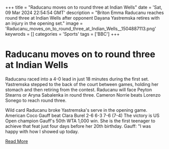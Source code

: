 +++
title = "Raducanu moves on to round three at Indian Wells"
date = 'Sat, 09 Mar 2024 22:54:54 GMT'
description = "Briton Emma Raducanu reaches round three at Indian Wells after opponent Dayana Yastremska retires with an injury in the opening set."
image = 'Raducanu_moves_on_to_round_three_at_Indian_Wells__1504887113.png'
keywrods =  []
categories = 'Sports'
tags = ['BBC']
+++

# Raducanu moves on to round three at Indian Wells

Raducanu raced into a 4-0 lead in just 18 minutes during the first set.
Yastremska stepped to the back of the court between games, holding her stomach and then retiring from the contest.
Raducanu will face Peyton Stearns or Aryna Sabalenka in round three.
Cameron Norrie beats Lorenzo Sonego to reach round three.

Wild card Raducanu broke Yastremska's serve in the opening game.
American Coco Gauff beat Clara Burel 2-6 6-3 7-6 (7-4) The victory is US Open champion Gauff<bb>'s 50th WTA 1,000 win.
She is the first teenager to achieve that feat just four days before her 20th birthday.
Gauff: "I was happy with how I showed up today.


[Read More](https://www.bbc.co.uk/sport/tennis/68525598)
